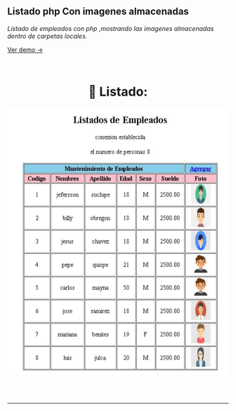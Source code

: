

## **Listado php Con imagenes almacenadas**
*Listado de empleados con php ,mostrando las imagenes almacenadas dentro de carpetas locales.*

[Ver demo ->](https://github.com/jefersc/Listadophp-con-imagenes-almacenadas.git)



<br>
<h1 align="center"><strong> 📝 Listado:</strong></h1>


<p align="center">
  <img src="./fotos/captura_1.jpg">
</p>
<br><br>

------
